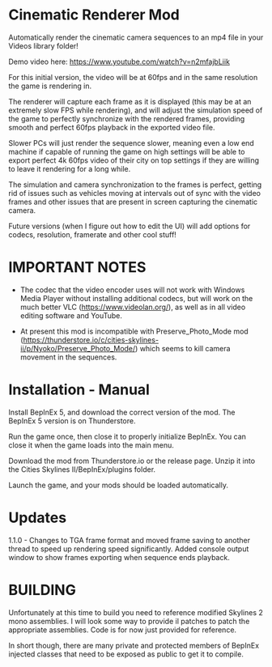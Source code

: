# Cinematic Renderer Mod

Automatically render the cinematic camera sequences to an mp4 file in your Videos library folder!

Demo video here: https://www.youtube.com/watch?v=n2mfajbLiik

For this initial version, the video will be at 60fps and in the same resolution the game is rendering in.

The renderer will capture each frame as it is displayed (this may be at an extremely slow FPS while rendering), and will adjust the simulation speed of the game to perfectly synchronize with the rendered frames, providing smooth and perfect 60fps playback in the exported video file. 

Slower PCs will just render the sequence slower, meaning even a low end machine if capable of running the game on high settings will be able to export perfect 4k 60fps video of their city on top settings if they are willing to leave it rendering for a long while.

The simulation and camera synchronization to the frames is perfect, getting rid of issues such as vehicles moving at intervals out of sync with the video frames and other issues that are present in screen capturing the cinematic camera.

Future versions (when I figure out how to edit the UI) will add options for codecs, resolution, framerate and other cool stuff!

# IMPORTANT NOTES

* The codec that the video encoder uses will not work with Windows Media Player without installing additional codecs, but will work on the much better VLC (https://www.videolan.org/), as well as in all video editing software and YouTube.

* At present this mod is incompatible with Preserve_Photo_Mode mod (https://thunderstore.io/c/cities-skylines-ii/p/Nyoko/Preserve_Photo_Mode/) which seems to kill camera movement in the sequences.

# Installation - Manual

Install BepInEx 5, and download the correct version of the mod. The BepInEx 5 version is on Thunderstore.

Run the game once, then close it to properly initialize BepInEx. You can close it when the game loads into the main menu.

Download the mod from Thunderstore.io or the release page. Unzip it into the Cities Skylines II/BepInEx/plugins folder.

Launch the game, and your mods should be loaded automatically.

# Updates

1.1.0 - Changes to TGA frame format and moved frame saving to another thread to speed up rendering speed significantly. Added console output window to show frames exporting when sequence ends playback.

# BUILDING

Unfortunately at this time to build you need to reference modified Skylines 2 mono assemblies. I will look some way to provide il patches to patch the appropriate assemblies. Code is for now just provided for reference.

In short though, there are many private and protected members of BepInEx injected classes that need to be exposed as public to get it to compile.